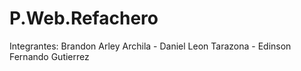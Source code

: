 # P.Web.Refachero

Integrantes:
Brandon Arley Archila - Daniel Leon Tarazona - Edinson Fernando Gutierrez
